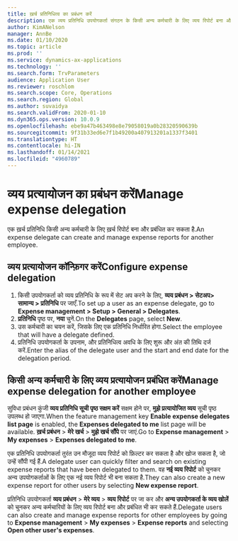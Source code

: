 ```yaml
---
title: ख़र्च प्रतिनिधित्व का प्रबंधन करें
description: एक व्यय प्रतिनिधि उपयोगकर्ता संगठन के किसी अन्य कर्मचारी के लिए व्यय रिपोर्ट बना और प्रबंधित कर सकता है.
author: KimANelson
manager: AnnBe
ms.date: 01/10/2020
ms.topic: article
ms.prod: ''
ms.service: dynamics-ax-applications
ms.technology: ''
ms.search.form: TrvParameters
audience: Application User
ms.reviewer: roschlom
ms.search.scope: Core, Operations
ms.search.region: Global
ms.author: suvaidya
ms.search.validFrom: 2020-01-10
ms.dyn365.ops.version: 10.0.9
ms.openlocfilehash: ebe9a47b463498e8e79058019a0b28320590639b
ms.sourcegitcommit: 9f31b33ed6e7f1b49200a407913201a1337f3401
ms.translationtype: HT
ms.contentlocale: hi-IN
ms.lasthandoff: 01/14/2021
ms.locfileid: "4960789"
---
```

# <a name="manage-expense-delegation"></a><span data-ttu-id="7eb2c-103">व्यय प्रत्यायोजन का प्रबंधन करें</span><span class="sxs-lookup"><span data-stu-id="7eb2c-103">Manage expense delegation</span></span>

<span data-ttu-id="7eb2c-104">एक ख़र्च प्रतिनिधि किसी अन्य कर्मचारी के लिए ख़र्च रिपोर्ट बना और प्रबंधित कर सकता है.</span><span class="sxs-lookup"><span data-stu-id="7eb2c-104">An expense delegate can create and manage expense reports for another employee.</span></span>

## <a name="configure-expense-delegation"></a><span data-ttu-id="7eb2c-105">व्यय प्रत्यायोजन कॉन्फ़िगर करें</span><span class="sxs-lookup"><span data-stu-id="7eb2c-105">Configure expense delegation</span></span>

1. <span data-ttu-id="7eb2c-106">किसी उपयोगकर्ता को व्यय प्रतिनिधि के रूप में सेट अप करने के लिए, **व्यय प्रबंधन > सेटअप> सामान्य > प्रतिनिधि** पर जाएँ.</span><span class="sxs-lookup"><span data-stu-id="7eb2c-106">To set up a user as an expense delegate, go to **Expense management > Setup > General > Delegates**.</span></span>
2. <span data-ttu-id="7eb2c-107">**प्रतिनिधि** पृष्ठ पर, **नया** चुनें.</span><span class="sxs-lookup"><span data-stu-id="7eb2c-107">On the **Delegates** page, select **New**.</span></span>
3. <span data-ttu-id="7eb2c-108">उस कर्मचारी का चयन करें, जिसके लिए एक प्रतिनिधि निर्धारित होगा.</span><span class="sxs-lookup"><span data-stu-id="7eb2c-108">Select the employee that will have a delegate defined.</span></span> 
4. <span data-ttu-id="7eb2c-109">प्रतिनिधि उपयोगकर्ता के उपनाम, और प्रतिनिधित्व अवधि के लिए शुरू और अंत की तिथि दर्ज करें.</span><span class="sxs-lookup"><span data-stu-id="7eb2c-109">Enter the alias of the delegate user and the start and end date for the delegation period.</span></span>

## <a name="manage-expense-delegation-for-another-employee"></a><span data-ttu-id="7eb2c-110">किसी अन्य कर्मचारी के लिए व्यय प्रत्यायोजन प्रबंधित करें</span><span class="sxs-lookup"><span data-stu-id="7eb2c-110">Manage expense delegation for another employee</span></span>

<span data-ttu-id="7eb2c-111">सुविधा प्रबंधन कुंजी **व्यय प्रतिनिधि सूची पृष्ठ सक्षम करें** सक्षम होने पर, **मुझे प्रत्‍यायोजित व्यय** सूची पृष्ठ उपलब्ध हो जाएगा.</span><span class="sxs-lookup"><span data-stu-id="7eb2c-111">When the feature management key **Enable expense delegates list page** is enabled, the **Expenses delegated to me** list page will be available.</span></span> <span data-ttu-id="7eb2c-112">**ख़र्च प्रबंधन** > **मेरे खर्च** > **मुझे खर्च सौंपे** पर जाएं.</span><span class="sxs-lookup"><span data-stu-id="7eb2c-112">Go to **Expense management** > **My expenses** > **Expenses delegated to me**.</span></span>

<span data-ttu-id="7eb2c-113">एक प्रतिनिधि उपयोगकर्ता तुरंत उन मौजूदा व्यय रिपोर्ट को फ़िल्टर कर सकता है और खोज सकता है, जो उन्हें सौंपी गई हैं.</span><span class="sxs-lookup"><span data-stu-id="7eb2c-113">A delegate user can quickly filter and search on existing expense reports that have been delegated to them.</span></span> <span data-ttu-id="7eb2c-114">वह **नई व्यय रिपोर्ट** को चुनकर अन्य उपयोगकर्ताओं के लिए एक नई व्यय रिपोर्ट भी बना सकता है.</span><span class="sxs-lookup"><span data-stu-id="7eb2c-114">They can also create a new expense report for other users by selecting **New expense report**.</span></span>

<span data-ttu-id="7eb2c-115">प्रतिनिधि उपयोगकर्ता **व्यय प्रबंधन** > **मेरे व्यय** > **व्यय रिपोर्ट** पर जा कर और **अन्य उपयोगकर्ता के व्यय खोलें** को चुनकर अन्य कर्मचारियों के लिए व्यय रिपोर्ट बना और प्रबंधित भी कर सकते हैं.</span><span class="sxs-lookup"><span data-stu-id="7eb2c-115">Delegate users can also create and manage expense reports for other employees by going to **Expense management** > **My expenses** > **Expense reports** and selecting **Open other user's expenses**.</span></span>

